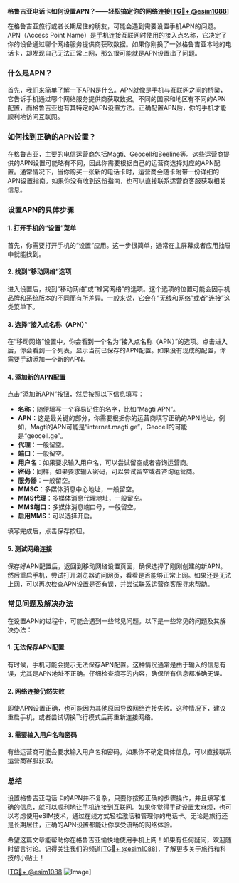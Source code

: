 **格鲁吉亚电话卡如何设置APN？——轻松搞定你的网络连接[[TG💪+ @esim1088](https://t.me/s/esim1088)]**

在格鲁吉亚旅行或者长期居住的朋友，可能会遇到需要设置手机APN的问题。APN（Access Point Name）是手机连接互联网时使用的接入点名称，它决定了你的设备通过哪个网络服务提供商获取数据。如果你刚换了一张格鲁吉亚本地的电话卡，却发现自己无法正常上网，那么很可能就是APN设置出了问题。

### 什么是APN？

首先，我们来简单了解一下APN是什么。APN就像是手机与互联网之间的桥梁，它告诉手机通过哪个网络服务提供商获取数据。不同的国家和地区有不同的APN配置，而格鲁吉亚也有其特定的APN设置方法。正确配置APN后，你的手机才能顺利地访问互联网。

### 如何找到正确的APN设置？

在格鲁吉亚，主要的电信运营商包括Magti、Geocell和Beeline等。这些运营商提供的APN设置可能略有不同，因此你需要根据自己的运营商选择对应的APN配置。通常情况下，当你购买一张新的电话卡时，运营商会随卡附带一份详细的APN设置指南。如果你没有收到这份指南，也可以直接联系运营商客服获取相关信息。

### 设置APN的具体步骤

#### 1. 打开手机的“设置”菜单

首先，你需要打开手机的“设置”应用。这一步很简单，通常在主屏幕或者应用抽屉中就能找到。

#### 2. 找到“移动网络”选项

进入设置后，找到“移动网络”或“蜂窝网络”的选项。这个选项的位置可能会因手机品牌和系统版本的不同而有所差异。一般来说，它会在“无线和网络”或者“连接”这类菜单下。

#### 3. 选择“接入点名称（APN）”

在“移动网络”设置中，你会看到一个名为“接入点名称（APN）”的选项。点击进入后，你会看到一个列表，显示当前已保存的APN配置。如果没有现成的配置，你需要手动添加一个新的APN。

#### 4. 添加新的APN配置

点击“添加新APN”按钮，然后按照以下信息填写：

- **名称**：随便填写一个容易记住的名字，比如“Magti APN”。
- **APN**：这是最关键的部分，你需要根据你的运营商填写正确的APN地址。例如，Magti的APN可能是“internet.magti.ge”，Geocell的可能是“geocell.ge”。
- **代理**：一般留空。
- **端口**：一般留空。
- **用户名**：如果要求输入用户名，可以尝试留空或者咨询运营商。
- **密码**：同样，如果要求输入密码，可以尝试留空或者咨询运营商。
- **服务器**：一般留空。
- **MMSC**：多媒体消息中心地址，一般留空。
- **MMS代理**：多媒体消息代理地址，一般留空。
- **MMS端口**：多媒体消息端口号，一般留空。
- **启用MMS**：可以选择开启。

填写完成后，点击保存按钮。

#### 5. 测试网络连接

保存好APN配置后，返回到移动网络设置页面，确保选择了刚刚创建的新APN。然后重启手机，尝试打开浏览器访问网页，看看是否能够正常上网。如果还是无法上网，可以再次检查APN设置是否有误，并尝试联系运营商客服寻求帮助。

### 常见问题及解决办法

在设置APN的过程中，可能会遇到一些常见问题。以下是一些常见的问题及其解决办法：

#### 1. 无法保存APN配置

有时候，手机可能会提示无法保存APN配置。这种情况通常是由于输入的信息有误，尤其是APN地址不正确。仔细检查填写的内容，确保所有信息都准确无误。

#### 2. 网络连接仍然失败

即使APN设置正确，也可能因为其他原因导致网络连接失败。这种情况下，建议重启手机，或者尝试切换飞行模式后再重新连接网络。

#### 3. 需要输入用户名和密码

有些运营商可能会要求输入用户名和密码。如果你不确定具体信息，可以直接联系运营商客服获取。

### 总结

设置格鲁吉亚电话卡的APN并不复杂，只要你按照正确的步骤操作，并且填写准确的信息，就可以顺利地让手机连接到互联网。如果你觉得手动设置太麻烦，也可以考虑使用eSIM技术，通过在线方式轻松激活和管理你的电话卡。无论是旅行还是长期居住，正确的APN设置都能让你享受流畅的网络体验。

希望这篇文章能帮助你在格鲁吉亚愉快地使用手机上网！如果有任何疑问，欢迎随时留言讨论。记得关注我们的频道[[TG💪+ @esim1088](https://t.me/s/esim1088)]，了解更多关于旅行和科技的小贴士！

[[TG💪+ @esim1088](https://t.me/s/esim1088) ![Image](https://i.postimg.cc/4NQfJmqS/Snipaste-2025-05-13-00-14-12.png)]